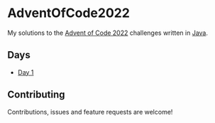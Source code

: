 # AdventOfCode2022

My solutions to the [Advent of Code 2022](https://adventofcode.com/2022) challenges written
in [Java](https://www.java.com/en/).

## Days

- [Day 1](./src/coding/day01/Day01.java)

## Contributing

Contributions, issues and feature requests are welcome!
